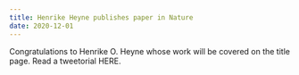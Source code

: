 ```yaml
---
title: Henrike Heyne publishes paper in Nature
date: 2020-12-01
---
```

Congratulations to Henrike O. Heyne whose work will be covered on the title page. Read a tweetorial HERE.

<!--more-->